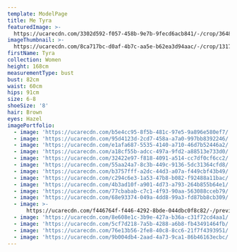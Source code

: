 ```yaml
---
template: ModelPage
title: Me Tyra
featuredImage: >-
  https://ucarecdn.com/3302d592-f057-458b-9e7b-9fecd6acb841/-/crop/3648x2011/0,1060/-/preview/
imageThumbnail: >-
  https://ucarecdn.com/8ca717bc-d0af-4b7c-aa5e-b62ea3d94aac/-/crop/1317x1837/113,62/-/preview/
firstName: Tyra
collection: Women
height: 168cm
measurementType: bust
bust: 82cm
waist: 60cm
hips: 91cm
size: 6-8
shoeSize: '8'
hair: Brown
eyes: Hazel
imagePortfolio:
  - image: 'https://ucarecdn.com/b5e4cc95-8f5b-481c-97e5-9a896e580ef7/'
  - image: 'https://ucarecdn.com/95d4123d-2cd7-458a-a7a0-997bb8392246/'
  - image: 'https://ucarecdn.com/e1afa687-5535-4140-a710-46d7b52446a2/'
  - image: 'https://ucarecdn.com/a18cf55b-adcc-497a-9fd2-a88513e733d0/'
  - image: 'https://ucarecdn.com/32422e97-f818-4091-a514-cc7df0cf6cc2/'
  - image: 'https://ucarecdn.com/55aa24a7-8c3b-449c-9136-5dc31364cfd8/'
  - image: 'https://ucarecdn.com/b3757fff-a2dc-44d3-a07a-f449cbf43b49/'
  - image: 'https://ucarecdn.com/c294c6e3-1a53-47b8-b082-f92488a11bac/'
  - image: 'https://ucarecdn.com/4b3ad10f-a901-4d73-a793-264b855b64e1/'
  - image: 'https://ucarecdn.com/77cbabab-c7c1-4f93-90aa-563088cceb79/'
  - image: 'https://ucarecdn.com/68e93374-049a-4dd8-99a3-fd87bb8cb309/'
  - image: >-
      https://ucarecdn.com/f446764f-f446-4292-8bde-044dbc0f8c82/-/preview/-/rotate/90/
  - image: 'https://ucarecdn.com/8e608e1c-3b9e-427a-b36a-c31f72cd4aa1/'
  - image: 'https://ucarecdn.com/5cf7d218-7a5b-4288-a6b8-fb43491464fb/'
  - image: 'https://ucarecdn.com/76e13b56-2fe8-40c8-8cc6-21f7f4393951/'
  - image: 'https://ucarecdn.com/9b004db4-2aad-4a73-9ca1-86b46163ecbc/'
---
```


